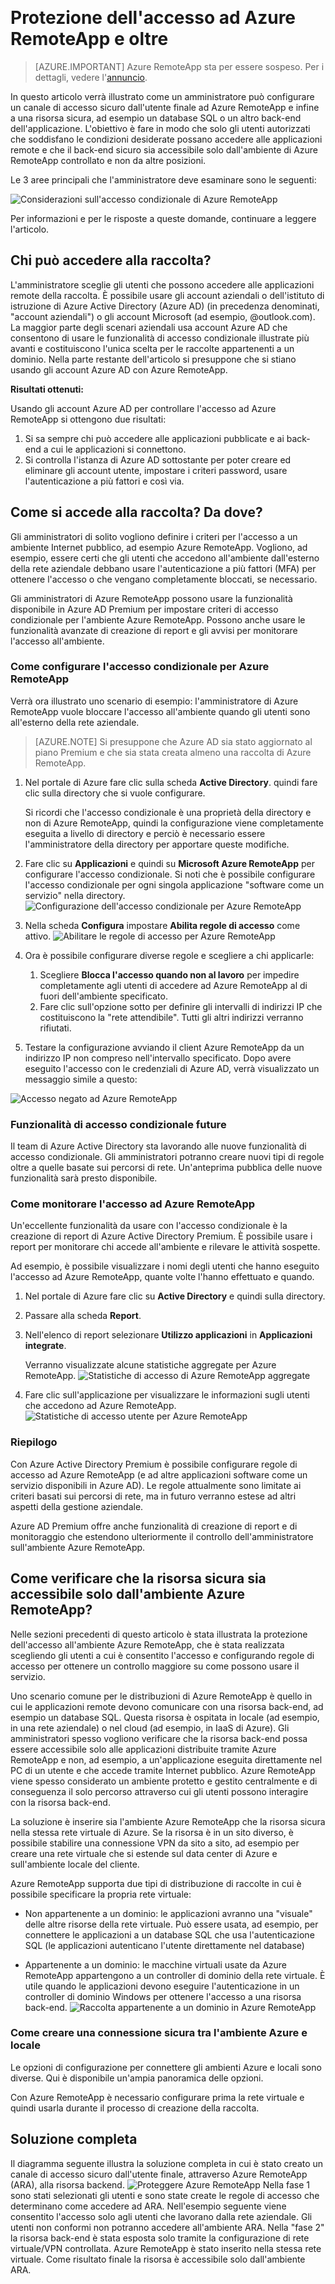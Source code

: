 
<properties 
    pageTitle="Protezione dell'accesso ad Azure RemoteApp e oltre | Microsoft Azure"
	description="Informazioni su come proteggere l'accesso ad RemoteApp usando l'accesso condizionale in Azure Active Directory"
	services="remoteapp"
	documentationCenter="" 
	authors="piotrci" 
	manager="mbaldwin" />

<tags 
    ms.service="remoteapp" 
    ms.workload="compute" 
    ms.tgt_pltfrm="na" 
    ms.devlang="na" 
    ms.topic="article" 
    ms.date="08/15/2016" 
    ms.author="elizapo" />  

# Protezione dell'accesso ad Azure RemoteApp e oltre

> [AZURE.IMPORTANT]
Azure RemoteApp sta per essere sospeso. Per i dettagli, vedere l'[annuncio](https://go.microsoft.com/fwlink/?linkid=821148).

In questo articolo verrà illustrato come un amministratore può configurare un canale di accesso sicuro dall'utente finale ad Azure RemoteApp e infine a una risorsa sicura, ad esempio un database SQL o un altro back-end dell'applicazione. L'obiettivo è fare in modo che solo gli utenti autorizzati che soddisfano le condizioni desiderate possano accedere alle applicazioni remote e che il back-end sicuro sia accessibile solo dall'ambiente di Azure RemoteApp controllato e non da altre posizioni.

Le 3 aree principali che l'amministratore deve esaminare sono le seguenti:

![Considerazioni sull'accesso condizionale di Azure RemoteApp](./media/remoteapp-secureaccess/ra-conditionalenvironment.png)  

Per informazioni e per le risposte a queste domande, continuare a leggere l'articolo.

## Chi può accedere alla raccolta?
L'amministratore sceglie gli utenti che possono accedere alle applicazioni remote della raccolta. È possibile usare gli account aziendali o dell'istituto di istruzione di Azure Active Directory (Azure AD) (in precedenza denominati, "account aziendali") o gli account Microsoft (ad esempio, @outlook.com). La maggior parte degli scenari aziendali usa account Azure AD che consentono di usare le funzionalità di accesso condizionale illustrate più avanti e costituiscono l'unica scelta per le raccolte appartenenti a un dominio. Nella parte restante dell'articolo si presuppone che si stiano usando gli account Azure AD con Azure RemoteApp.

**Risultati ottenuti:**

Usando gli account Azure AD per controllare l'accesso ad Azure RemoteApp si ottengono due risultati:

1.	Si sa sempre chi può accedere alle applicazioni pubblicate e ai back-end a cui le applicazioni si connettono.
2.	Si controlla l'istanza di Azure AD sottostante per poter creare ed eliminare gli account utente, impostare i criteri password, usare l'autenticazione a più fattori e così via.

## Come si accede alla raccolta? Da dove?
Gli amministratori di solito vogliono definire i criteri per l'accesso a un ambiente Internet pubblico, ad esempio Azure RemoteApp. Vogliono, ad esempio, essere certi che gli utenti che accedono all'ambiente dall'esterno della rete aziendale debbano usare l'autenticazione a più fattori (MFA) per ottenere l'accesso o che vengano completamente bloccati, se necessario.

Gli amministratori di Azure RemoteApp possono usare la funzionalità disponibile in Azure AD Premium per impostare criteri di accesso condizionale per l'ambiente Azure RemoteApp. Possono anche usare le funzionalità avanzate di creazione di report e gli avvisi per monitorare l'accesso all'ambiente.

### Come configurare l'accesso condizionale per Azure RemoteApp
Verrà ora illustrato uno scenario di esempio: l'amministratore di Azure RemoteApp vuole bloccare l'accesso all'ambiente quando gli utenti sono all'esterno della rete aziendale.

>[AZURE.NOTE] Si presuppone che Azure AD sia stato aggiornato al piano Premium e che sia stata creata almeno una raccolta di Azure RemoteApp.

1.	Nel portale di Azure fare clic sulla scheda **Active Directory**. quindi fare clic sulla directory che si vuole configurare.

	Si ricordi che l'accesso condizionale è una proprietà della directory e non di Azure RemoteApp, quindi la configurazione viene completamente eseguita a livello di directory e perciò è necessario essere l'amministratore della directory per apportare queste modifiche.

2.	Fare clic su **Applicazioni** e quindi su **Microsoft Azure RemoteApp** per configurare l'accesso condizionale. Si noti che è possibile configurare l'accesso condizionale per ogni singola applicazione "software come un servizio" nella directory. ![Configurazione dell'accesso condizionale per Azure RemoteApp](./media/remoteapp-secureaccess/ra-conditionalaccessscreen.png)
 

3.	Nella scheda **Configura** impostare **Abilita regole di accesso** come attivo. ![Abilitare le regole di accesso per Azure RemoteApp](./media/remoteapp-secureaccess/ra-enableaccessrules.png)
 

4.	Ora è possibile configurare diverse regole e scegliere a chi applicarle:

	1. Scegliere **Blocca l'accesso quando non al lavoro** per impedire completamente agli utenti di accedere ad Azure RemoteApp al di fuori dell'ambiente specificato.
	2. Fare clic sull'opzione sotto per definire gli intervalli di indirizzi IP che costituiscono la "rete attendibile". Tutti gli altri indirizzi verranno rifiutati.

5.	Testare la configurazione avviando il client Azure RemoteApp da un indirizzo IP non compreso nell'intervallo specificato. Dopo avere eseguito l'accesso con le credenziali di Azure AD, verrà visualizzato un messaggio simile a questo:

![Accesso negato ad Azure RemoteApp](./media/remoteapp-secureaccess/ra-accessdenied.png)  
 

### Funzionalità di accesso condizionale future 
Il team di Azure Active Directory sta lavorando alle nuove funzionalità di accesso condizionale. Gli amministratori potranno creare nuovi tipi di regole oltre a quelle basate sui percorsi di rete. Un'anteprima pubblica delle nuove funzionalità sarà presto disponibile.

### Come monitorare l'accesso ad Azure RemoteApp
Un'eccellente funzionalità da usare con l'accesso condizionale è la creazione di report di Azure Active Directory Premium. È possibile usare i report per monitorare chi accede all'ambiente e rilevare le attività sospette.

Ad esempio, è possibile visualizzare i nomi degli utenti che hanno eseguito l'accesso ad Azure RemoteApp, quante volte l'hanno effettuato e quando.

1.	Nel portale di Azure fare clic su **Active Directory** e quindi sulla directory.

2.	Passare alla scheda **Report**.

3.	Nell'elenco di report selezionare **Utilizzo applicazioni** in **Applicazioni integrate**.

	Verranno visualizzate alcune statistiche aggregate per Azure RemoteApp. ![Statistiche di accesso di Azure RemoteApp aggregate](./media/remoteapp-secureaccess/ra-accessstats.png)
 
5.	Fare clic sull'applicazione per visualizzare le informazioni sugli utenti che accedono ad Azure RemoteApp. ![Statistiche di accesso utente per Azure RemoteApp](./media/remoteapp-secureaccess/ra-userstats.png)
 
### Riepilogo
Con Azure Active Directory Premium è possibile configurare regole di accesso ad Azure RemoteApp (e ad altre applicazioni software come un servizio disponibili in Azure AD). Le regole attualmente sono limitate ai criteri basati sui percorsi di rete, ma in futuro verranno estese ad altri aspetti della gestione aziendale.

Azure AD Premium offre anche funzionalità di creazione di report e di monitoraggio che estendono ulteriormente il controllo dell'amministratore sull'ambiente Azure RemoteApp.

## Come verificare che la risorsa sicura sia accessibile solo dall'ambiente Azure RemoteApp?
Nelle sezioni precedenti di questo articolo è stata illustrata la protezione dell'accesso all'ambiente Azure RemoteApp, che è stata realizzata scegliendo gli utenti a cui è consentito l'accesso e configurando regole di accesso per ottenere un controllo maggiore su come possono usare il servizio.

Uno scenario comune per le distribuzioni di Azure RemoteApp è quello in cui le applicazioni remote devono comunicare con una risorsa back-end, ad esempio un database SQL. Questa risorsa è ospitata in locale (ad esempio, in una rete aziendale) o nel cloud (ad esempio, in IaaS di Azure). Gli amministratori spesso vogliono verificare che la risorsa back-end possa essere accessibile solo alle applicazioni distribuite tramite Azure RemoteApp e non, ad esempio, a un'applicazione eseguita direttamente nel PC di un utente e che accede tramite Internet pubblico. Azure RemoteApp viene spesso considerato un ambiente protetto e gestito centralmente e di conseguenza il solo percorso attraverso cui gli utenti possono interagire con la risorsa back-end.

La soluzione è inserire sia l'ambiente Azure RemoteApp che la risorsa sicura nella stessa rete virtuale di Azure. Se la risorsa è in un sito diverso, è possibile stabilire una connessione VPN da sito a sito, ad esempio per creare una rete virtuale che si estende sul data center di Azure e sull'ambiente locale del cliente.

Azure RemoteApp supporta due tipi di distribuzione di raccolte in cui è possibile specificare la propria rete virtuale:

-	Non appartenente a un dominio: le applicazioni avranno una "visuale" delle altre risorse della rete virtuale. Può essere usata, ad esempio, per connettere le applicazioni a un database SQL che usa l'autenticazione SQL (le applicazioni autenticano l'utente direttamente nel database)

-	Appartenente a un dominio: le macchine virtuali usate da Azure RemoteApp appartengono a un controller di dominio della rete virtuale. È utile quando le applicazioni devono eseguire l'autenticazione in un controller di dominio Windows per ottenere l'accesso a una risorsa back-end. ![Raccolta appartenente a un dominio in Azure RemoteApp](./media/remoteapp-secureaccess/ra-domainjoined.png)
 
### Come creare una connessione sicura tra l'ambiente Azure e locale
Le opzioni di configurazione per connettere gli ambienti Azure e locali sono diverse. Qui è disponibile un'ampia panoramica delle opzioni.

Con Azure RemoteApp è necessario configurare prima la rete virtuale e quindi usarla durante il processo di creazione della raccolta.

## Soluzione completa
Il diagramma seguente illustra la soluzione completa in cui è stato creato un canale di accesso sicuro dall'utente finale, attraverso Azure RemoteApp (ARA), alla risorsa backend. ![Proteggere Azure RemoteApp](./media/remoteapp-secureaccess/ra-secureoverview.png) Nella fase 1 sono stati selezionati gli utenti e sono state create le regole di accesso che determinano come accedere ad ARA. Nell'esempio seguente viene consentito l'accesso solo agli utenti che lavorano dalla rete aziendale. Gli utenti non conformi non potranno accedere all'ambiente ARA. Nella "fase 2" la risorsa back-end è stata esposta solo tramite la configurazione di rete virtuale/VPN controllata. Azure RemoteApp è stato inserito nella stessa rete virtuale. Come risultato finale la risorsa è accessibile solo dall'ambiente ARA.

<!---HONumber=AcomDC_0817_2016-->